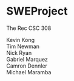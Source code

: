 # SWEProject
The Rec
CSC 308

Kevin Kong  
Tim Newman  
Nick Ryan  
Gabriel Marquez  
Camron Dennler  
Michael Maramba  

